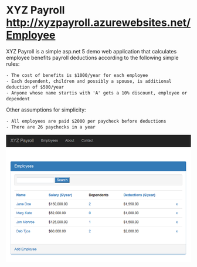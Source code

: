 # XYZ Payroll http://xyzpayroll.azurewebsites.net/Employee

XYZ Payroll is a simple asp.net 5 demo web application that calculates employee benefits payroll deductions according to the following simple rules:

    - The cost of benefits is $1000/year for each employee
    - Each dependent, children and possibly a spouse, is additional deduction of $500/year
    - Anyone whose name startis with 'A' gets a 10% discount, employee or dependent

Other assumptions for simplicity:

    - All employees are paid $2000 per paycheck before deductions
    - There are 26 paychecks in a year


![Alt text](https://github.com/RandomFractals/payroll/blob/master/screens/XYZPayrollV2.png?raw=true 
 "Employee List Screenshot")